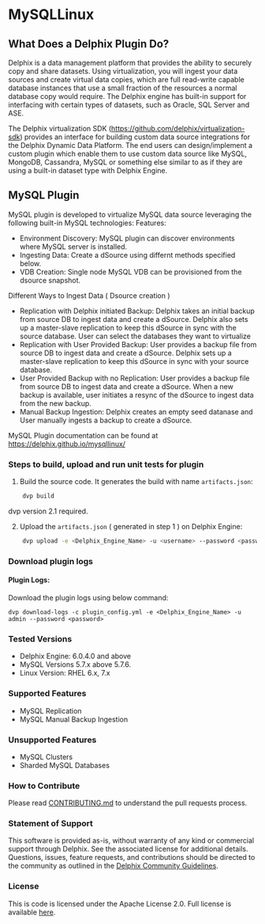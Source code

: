 # MySQLLinux 

## What Does a Delphix Plugin Do?
Delphix is a data management platform that provides the ability to securely copy and share datasets. Using virtualization, you will ingest your data sources and create virtual data copies, which are full read-write capable database instances that use a small fraction of the resources a normal database copy would require. The Delphix engine has built-in support for interfacing with certain types of datasets, such as Oracle, SQL Server and ASE.

The Delphix virtualization SDK (https://github.com/delphix/virtualization-sdk) provides an interface for building custom data source integrations for the Delphix Dynamic Data Platform. The end users can design/implement a custom plugin which enable them to use custom data source like MySQL, MongoDB, Cassandra, MySQL or something else similar to as if they are using a built-in dataset type with Delphix Engine.

## MySQL Plugin
MySQL plugin is developed to virtualize MySQL data source leveraging the following built-in MySQL technologies:
Features:
- Environment Discovery: MySQL plugin can discover environments where MySQL server is installed.
- Ingesting Data: Create a dSource using differnt methods specified below.
- VDB Creation: Single node MySQL VDB can be provisioned from the dsource snapshot.

Different Ways to Ingest Data ( Dsource creation )
- Replication with Delphix initiated Backup: Delphix takes an initial backup from source DB to ingest data and create a dSource. Delphix also sets up a master-slave replication to keep this dSource in sync with the source database. User can select the databases they want to virtualize
- Replication with User Provided Backup: User provides a backup file from source DB to ingest data and create a dSource. Delphix sets up a master-slave replication to keep this dSource in sync with your source database.
- User Provided Backup with no Replication: User provides a backup file from source DB to ingest data and create a dSource. When a new backup is available, user initiates a resync of the dSource to ingest data from the new backup.
- Manual Backup Ingestion: Delphix creates an empty seed datanase and User manually ingests a backup to create a dSource.

MySQL Plugin documentation can be found at https://delphix.github.io/mysqllinux/

### <a id="upload-plugin"></a>Steps to build, upload and run unit tests for plugin

1. Build the source code. It generates the build with name `artifacts.json`:
```bash
    dvp build
```
  dvp version 2.1 required. 

2. Upload the `artifacts.json` ( generated in step 1 ) on Delphix Engine:
```bash
    dvp upload -e <Delphix_Engine_Name> -u <username> --password <password>
```


### <a id="run_unit_test_case"></a>Download plugin logs
#### Plugin Logs:
Download the plugin logs using below command:

```dvp download-logs -c plugin_config.yml -e <Delphix_Engine_Name> -u admin --password <password>```


### <a id="tested-versions"></a>Tested Versions
- Delphix Engine: 6.0.4.0 and above
- MySQL Versions 5.7.x above 5.7.6. 
- Linux Version: RHEL 6.x, 7.x

### <a id="support-features"></a>Supported Features
- MySQL Replication
- MySQL Manual Backup Ingestion

### <a id="unsupported-features"></a>Unsupported Features
- MySQL Clusters
- Sharded MySQL Databases

### <a id="contribute"></a>How to Contribute

Please read [CONTRIBUTING.md](./CONTRIBUTING.md) to understand the pull requests process.

### <a id="statement-of-support"></a>Statement of Support

This software is provided as-is, without warranty of any kind or commercial support through Delphix. See the associated license for additional details. Questions, issues, feature requests, and contributions should be directed to the community as outlined in the [Delphix Community Guidelines](https://delphix.github.io/community-guidelines.html).

### <a id="license"></a>License

This is code is licensed under the Apache License 2.0. Full license is available [here](./LICENSE).

